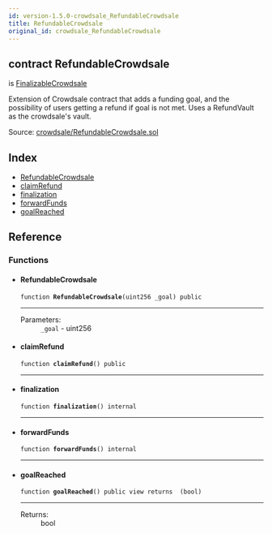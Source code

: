 ```yaml
---
id: version-1.5.0-crowdsale_RefundableCrowdsale
title: RefundableCrowdsale
original_id: crowdsale_RefundableCrowdsale
---
```


<div class="contract-doc"><div class="contract"><h2 class="contract-header"><span class="contract-kind">contract</span> RefundableCrowdsale</h2><p class="base-contracts"><span>is</span> <a href="crowdsale_FinalizableCrowdsale.html">FinalizableCrowdsale</a></p><p class="description">Extension of Crowdsale contract that adds a funding goal, and the possibility of users getting a refund if goal is not met. Uses a RefundVault as the crowdsale&#x27;s vault.</p><div class="source">Source: <a href="https://github.com/OpenZeppelin/zeppelin-solidity/blob/v1.5.0/contracts/crowdsale/RefundableCrowdsale.sol" target="_blank">crowdsale/RefundableCrowdsale.sol</a></div></div><div class="index"><h2>Index</h2><ul><li><a href="crowdsale_RefundableCrowdsale.html#RefundableCrowdsale">RefundableCrowdsale</a></li><li><a href="crowdsale_RefundableCrowdsale.html#claimRefund">claimRefund</a></li><li><a href="crowdsale_RefundableCrowdsale.html#finalization">finalization</a></li><li><a href="crowdsale_RefundableCrowdsale.html#forwardFunds">forwardFunds</a></li><li><a href="crowdsale_RefundableCrowdsale.html#goalReached">goalReached</a></li></ul></div><div class="reference"><h2>Reference</h2><div class="functions"><h3>Functions</h3><ul><li><div class="item function"><span id="RefundableCrowdsale" class="anchor-marker"></span><h4 class="name">RefundableCrowdsale</h4><div class="body"><code class="signature">function <strong>RefundableCrowdsale</strong><span>(uint256 _goal) </span><span>public </span></code><hr/><dl><dt><span class="label-parameters">Parameters:</span></dt><dd><div><code>_goal</code> - uint256</div></dd></dl></div></div></li><li><div class="item function"><span id="claimRefund" class="anchor-marker"></span><h4 class="name">claimRefund</h4><div class="body"><code class="signature">function <strong>claimRefund</strong><span>() </span><span>public </span></code><hr/></div></div></li><li><div class="item function"><span id="finalization" class="anchor-marker"></span><h4 class="name">finalization</h4><div class="body"><code class="signature">function <strong>finalization</strong><span>() </span><span>internal </span></code><hr/></div></div></li><li><div class="item function"><span id="forwardFunds" class="anchor-marker"></span><h4 class="name">forwardFunds</h4><div class="body"><code class="signature">function <strong>forwardFunds</strong><span>() </span><span>internal </span></code><hr/></div></div></li><li><div class="item function"><span id="goalReached" class="anchor-marker"></span><h4 class="name">goalReached</h4><div class="body"><code class="signature">function <strong>goalReached</strong><span>() </span><span>public </span><span>view </span><span>returns  (bool) </span></code><hr/><dl><dt><span class="label-return">Returns:</span></dt><dd>bool</dd></dl></div></div></li></ul></div></div></div>

